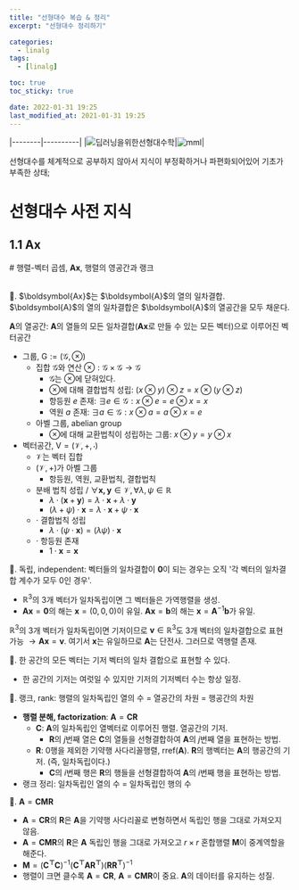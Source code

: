 ```yaml
---
title: "선형대수 복습 & 정리"
excerpt: "선형대수 정리하기"

categories:
  - linalg
tags:
  - [linalg]

toc: true
toc_sticky: true

date: 2022-01-31 19:25
last_modified_at: 2021-01-31 19:25
---
```

|--------|----------|
|![딥러닝을위한선형대수학](https://www.hanbit.co.kr/data/books/B9479195027_m.jpg)|![mml](https://mml-book.github.io/static/images/mml-book-cover.jpg)|

선형대수를 체계적으로 공부하지 않아서 지식이 부정확하거나 파편화되어있어 기초가 부족한 상태;

# 선형대수 사전 지식

## 1.1 $\boldsymbol{Ax}$

\# 행렬-벡터 곱셈, $\boldsymbol{Ax}$, 행렬의 영공간과 랭크

<br>
🌝. $\boldsymbol{Ax}$는 $\boldsymbol{A}$의 열의 일차결합. $\boldsymbol{A}$의 열의 일차결합은 $\boldsymbol{A}$의 열공간을 모두 채운다.

$\boldsymbol{A}$의 열공간: $\boldsymbol{A}$의 열들의 모든 일차결합($\boldsymbol{Ax}$로 만들 수 있는 모든 벡터)으로 이루어진 벡터공간

* 그룹, $\mathrm{G}:=(\mathcal{G}, \otimes)$
  * 집합 $\mathcal{G}$와 연산 $\otimes:\mathcal{G}\times\mathcal{G}\rightarrow\mathcal{G}$
    * $\mathcal{G}$는 $\otimes$에 닫혀있다.
    * $\otimes$에 대해 결합법칙 성립: $(x\otimes y)\otimes z = x \otimes (y\otimes z)$
    * 항등원 $e$ 존재: $\exists e \in \mathcal{G}: x\otimes e = e\otimes x = x$
    * 역원 $a$ 존재: $\exists a \in \mathcal{G}: x\otimes a = a\otimes x = e$
  * 아벨 그룹, abelian group
    * $\otimes$에 대해 교환법칙이 성립하는 그룹: $x\otimes y = y\otimes x$
* 벡터공간, $\mathrm{V}=(\mathcal{V}, +, \cdot)$
  * $\mathcal{V}$는 벡터 집합
  * $(\mathcal{V}, +)$가 아벨 그룹
    * 항등원, 역원, 교환법칙, 결합법칙
  * 분배 법칙 성립 / $\forall\boldsymbol{x,y}\in\mathcal{V}, \forall\lambda,\psi\in\mathbb{R}$
    * $\lambda\cdot(\boldsymbol{x}+\boldsymbol{y}) = \lambda\cdot\boldsymbol{x}+\lambda\cdot\boldsymbol{y}$
    * $(\lambda+\psi)\cdot\boldsymbol{x}=\lambda\cdot\boldsymbol{x}+\psi\cdot\boldsymbol{x}$
  * $\cdot$ 결합법칙 성립
    * $\lambda\cdot(\psi\cdot\boldsymbol{x})=(\lambda\psi)\cdot\boldsymbol{x}$
  * $\cdot$ 항등원 존재
    * $1\cdot \boldsymbol{x}=\boldsymbol{x}$

🌝. 독립, independent: 벡터들의 일차결합이 $\boldsymbol{0}$이 되는 경우는 오직 '각 벡터의 일차결합 계수가 모두 0인 경우'.
* $\mathbb{R}^3$의 3개 벡터가 일차독립이면 그 벡터들은 가역행렬을 생성.
* $\boldsymbol{Ax}=\boldsymbol{0}$의 해는 $\boldsymbol{x}=(0, 0, 0)$이 유일. $\boldsymbol{Ax}=\boldsymbol{b}$의 해는 $\boldsymbol{x}=\boldsymbol{A}^{-1}\boldsymbol{b}$가 유일.

$\mathbb{R}^3$의 3개 벡터가 일차독립이면 기저이므로 $\boldsymbol{v}\in\mathbb{R}^3$도 3개 벡터의 일차결합으로 표현 가능 $\rightarrow \boldsymbol{Ax}=\boldsymbol{v}$. 여기서 $\boldsymbol{x}$는 유일하므로 $\boldsymbol{A}$는 단전사. 그러므로 역행렬 존재.

🌝. 한 공간의 모든 벡터는 기저 벡터의 일차 결합으로 표현할 수 있다.

* 한 공간의 기저는 여럿일 수 있지만 기저의 기저벡터 수는 항상 일정.

🌝. 랭크, rank: 행렬의 일차독립인 열의 수 = 열공간의 차원 = 행공간의 차원

* **행렬 분해, factorization**: $\boldsymbol{A}=\boldsymbol{CR}$
  * $\boldsymbol{C}$: $\boldsymbol{A}$의 일차독립인 열벡터로 이루어진 행렬. 열공간의 기저.
    * $\boldsymbol{R}$의 $j$번째 열은 $\boldsymbol{C}$의 열들을 선형결합하여 $\boldsymbol{A}$의 $j$번째 열을 표현하는 방법.
  * $\boldsymbol{R}$: 0행을 제외한 기약행 사다리꼴행렬, $\mathrm{rref}(\boldsymbol{A})$. $\boldsymbol{R}$의 행벡터는 $\boldsymbol{A}$의 행공간의 기저. (즉, 일차독립이다.)
    * $\boldsymbol{C}$의 $i$번째 행은 $\boldsymbol{R}$의 행들을 선형결합하여 $\boldsymbol{A}$의 $i$번째 행을 표현하는 방법.
* 랭크 정리: 일차독립인 열의 수 = 일차독립인 행의 수

🌝. $\boldsymbol{A}=\boldsymbol{CMR}$

* $\boldsymbol{A}=\boldsymbol{CR}$의 $\boldsymbol{R}$은 $\boldsymbol{A}$을 기약행 사다리꼴로 변형하면서 독립인 행을 그대로 가져오지 않음. 
* $\boldsymbol{A}=\boldsymbol{CMR}$의 $\boldsymbol{R}$은 $\boldsymbol{A}$ 독립인 행을 그대로 가져오고 $r\times r$ 혼합행렬 $\boldsymbol{M}$이 중계역할을 해준다.
* $\boldsymbol{M}=(\boldsymbol{C^\top C})^{-1}(\boldsymbol{C^\top A R^\top})(\boldsymbol{RR^\top})^{-1}$
* 행렬이 크면 클수록 $\boldsymbol{A}=\boldsymbol{CR}$, $\boldsymbol{A}=\boldsymbol{CMR}$이 중요. $\boldsymbol{A}$의 데이터를 유지하는 성질.